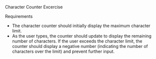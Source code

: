 Character Counter Excercise

Requirements
- The character counter should initially display the maximum character limit.
- As the user types, the counter should update to display the remaining number of characters.
If the user exceeds the character limit, the counter should display a negative number (indicating the number of characters over the limit) and prevent further input.



